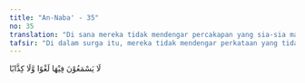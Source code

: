 ```yaml
---
title: "An-Naba' - 35"
no: 35
translation: "Di sana mereka tidak mendengar percakapan yang sia-sia maupun (perkataan) dusta."
tafsir: "Di dalam surga itu, mereka tidak mendengar perkataan yang tidak berarti atau sia-sia dan tidak pula perkataan yang dusta walaupun mereka meminum arak, sebagaimana diterangkan dalam firman Allah:\n\n(Di dalam surga itu) mereka saling mengulurkan gelas yang isinya tidak (menimbulkan) ucapan yang tidak berfaedah ataupun perbuatan dosa. (ath-thur/52: 23)"
---
```


لَا يَسْمَعُوْنَ فِيْهَا لَغْوًا وَّلَا كِذَّابًا
